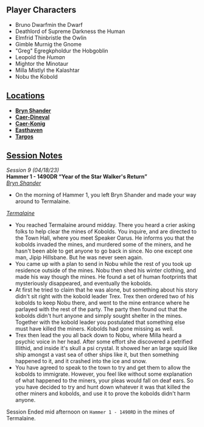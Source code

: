 ---
---
## Player Characters
- Bruno Dwarfmin the Dwarf
- Deathlord of Supreme Darkness the Human
- Elmfrid Thinbristle the Owlin
- Gimble Murnig the Gnome
- "Greg" Egregkpholdur the Hobgoblin 
- Leopold the _Human_
- Mightor the Minotaur
- Milla Mistlyl the Kalashtar
- Nobu the Kobold

## [Locations](./locations/locations.md)
- [**Bryn Shander**](./locations/bryn-shander.md)
- [**Caer-Dineval**](./locations/caer-dineval.md)
- [**Caer-Konig**](./locations/caer-konig.md)
- [**Easthaven**](./locations/easthaven.md)
- [**Targos**](./locations/targos.md)

## [Session Notes](./past-sessions.md)
<em class="subtext">Session 9 (04/18/23)</em>  
**Hammer 1 - 1490DR “Year of the Star Walker's Return”**  
_[Bryn Shander](./locations/bryn-shander.md)_

- On the morning of Hammer 1, you left Bryn Shander and made your way around to Termalaine.

_[Termalaine](./locations/termalaine.md)_

- You reached Termalaine around midday. There you heard a crier asking folks to help clear the mines of Kobolds. You inquire, and are directed to the Town Hall, where you meet Speaker Oarus. He informs you that the kobolds invaded the mines, and murdered some of the miners, and he hasn't been able to get anyone to go back in since. No one except one man, Jipip Hillsbane. But he was never seen again.
- You came up with a plan to send in Nobu while the rest of you took up residence outside of the mines. Nobu then shed his winter clothing, and made his way though the mines. He found a set of human footprints that mysteriously disappeared, and eventually the kobolds.
- At first he tried to claim that he was alone, but something about his story didn't sit right with the kobold leader Trex. Trex then ordered two of his kobolds to keep Nobu there, and went to the mine entrance where he parlayed with the rest of the party. The party then found out that the kobolds didn't hurt anyone and simply sought shelter in the mines. Together with the kobold leader you postulated that something else must have killed the miners. Kobolds had gone missing as well.
- Trex then lead the you all back down to Nobu, where Milla heard a psychic voice in her head. After some effort she discovered a petrified Illithid, and inside it's skull a psi crystal. It showed her an large squid like ship amongst a vast sea of other ships like it, but then something happened to it, and it crashed into the ice and snow.
- You have agreed to speak to the town to try and get them to allow the kobolds to immigrate. However, you feel like without some explanation of what happened to the miners, your pleas would fall on deaf ears. So you have decided to try and hunt down whatever it was that killed the other miners and kobolds, and use it to prove the kobolds didn't harm anyone.

Session Ended mid afternoon on `Hammer 1 - 1490RD` in the mines of Termalaine.

<script>
    function shuffleArray(array) {
        for (let i = array.length - 1; i > 0; i--) {
            const j = Math.floor(Math.random() * (i + 1));
            [array[i], array[j]] = [array[j], array[i]];
        }
    }
    window.addEventListener("load", (event) => {
        let button = document.getElementById("player-characters")
        button.addEventListener("click", (clickEvent) => {
            let unorderedList = button.nextElementSibling
            let items = []
            for (let item of unorderedList.children) { items.push(item) }
            for (let item of items) { item.remove() }
            shuffleArray(items)
            for (let item of items) { unorderedList.appendChild(item) }
        })
    })
</script>